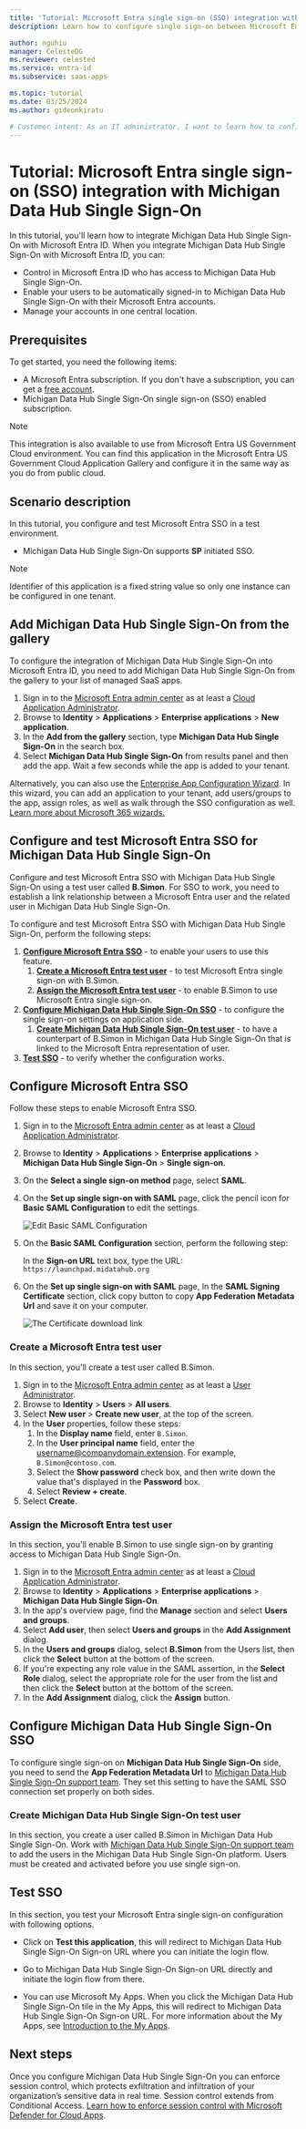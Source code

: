 ```yaml
---
title: 'Tutorial: Microsoft Entra single sign-on (SSO) integration with Michigan Data Hub Single Sign-On'
description: Learn how to configure single sign-on between Microsoft Entra ID and Michigan Data Hub Single Sign-On.

author: nguhiu
manager: CelesteDG
ms.reviewer: celested
ms.service: entra-id
ms.subservice: saas-apps

ms.topic: tutorial
ms.date: 03/25/2024
ms.author: gideonkiratu

# Customer intent: As an IT administrator, I want to learn how to configure single sign-on between Microsoft Entra ID and Michigan Data Hub Single Sign-On so that I can control who has access to Michigan Data Hub Single Sign-On, enable automatic sign-in with Microsoft Entra accounts, and manage my accounts in one central location.
---
```


# Tutorial: Microsoft Entra single sign-on (SSO) integration with Michigan Data Hub Single Sign-On

In this tutorial, you'll learn how to integrate Michigan Data Hub Single Sign-On with Microsoft Entra ID. When you integrate Michigan Data Hub Single Sign-On with Microsoft Entra ID, you can:

* Control in Microsoft Entra ID who has access to Michigan Data Hub Single Sign-On.
* Enable your users to be automatically signed-in to Michigan Data Hub Single Sign-On with their Microsoft Entra accounts.
* Manage your accounts in one central location.

## Prerequisites

To get started, you need the following items:

* A Microsoft Entra subscription. If you don't have a subscription, you can get a [free account](https://azure.microsoft.com/free/).
* Michigan Data Hub Single Sign-On single sign-on (SSO) enabled subscription.

> [!NOTE]
> This integration is also available to use from Microsoft Entra US Government Cloud environment. You can find this application in the Microsoft Entra US Government Cloud Application Gallery and configure it in the same way as you do from public cloud.

## Scenario description

In this tutorial, you configure and test Microsoft Entra SSO in a test environment.

* Michigan Data Hub Single Sign-On supports **SP** initiated SSO.

> [!NOTE]
> Identifier of this application is a fixed string value so only one instance can be configured in one tenant.

## Add Michigan Data Hub Single Sign-On from the gallery

To configure the integration of Michigan Data Hub Single Sign-On into Microsoft Entra ID, you need to add Michigan Data Hub Single Sign-On from the gallery to your list of managed SaaS apps.

1. Sign in to the [Microsoft Entra admin center](https://entra.microsoft.com) as at least a [Cloud Application Administrator](~/identity/role-based-access-control/permissions-reference.md#cloud-application-administrator).
1. Browse to **Identity** > **Applications** > **Enterprise applications** > **New application**.
1. In the **Add from the gallery** section, type **Michigan Data Hub Single Sign-On** in the search box.
1. Select **Michigan Data Hub Single Sign-On** from results panel and then add the app. Wait a few seconds while the app is added to your tenant.

 Alternatively, you can also use the [Enterprise App Configuration Wizard](https://portal.office.com/AdminPortal/home?Q=Docs#/azureadappintegration). In this wizard, you can add an application to your tenant, add users/groups to the app, assign roles, as well as walk through the SSO configuration as well. [Learn more about Microsoft 365 wizards.](/microsoft-365/admin/misc/azure-ad-setup-guides)

<a name='configure-and-test-azure-ad-sso-for-michigan-data-hub-single-sign-on'></a>

## Configure and test Microsoft Entra SSO for Michigan Data Hub Single Sign-On

Configure and test Microsoft Entra SSO with Michigan Data Hub Single Sign-On using a test user called **B.Simon**. For SSO to work, you need to establish a link relationship between a Microsoft Entra user and the related user in Michigan Data Hub Single Sign-On.

To configure and test Microsoft Entra SSO with Michigan Data Hub Single Sign-On, perform the following steps:

1. **[Configure Microsoft Entra SSO](#configure-azure-ad-sso)** - to enable your users to use this feature.
    1. **[Create a Microsoft Entra test user](#create-an-azure-ad-test-user)** - to test Microsoft Entra single sign-on with B.Simon.
    1. **[Assign the Microsoft Entra test user](#assign-the-azure-ad-test-user)** - to enable B.Simon to use Microsoft Entra single sign-on.
1. **[Configure Michigan Data Hub Single Sign-On SSO](#configure-michigan-data-hub-single-sign-on-sso)** - to configure the single sign-on settings on application side.
    1. **[Create Michigan Data Hub Single Sign-On test user](#create-michigan-data-hub-single-sign-on-test-user)** - to have a counterpart of B.Simon in Michigan Data Hub Single Sign-On that is linked to the Microsoft Entra representation of user.
1. **[Test SSO](#test-sso)** - to verify whether the configuration works.

<a name='configure-azure-ad-sso'></a>

## Configure Microsoft Entra SSO

Follow these steps to enable Microsoft Entra SSO.

1. Sign in to the [Microsoft Entra admin center](https://entra.microsoft.com) as at least a [Cloud Application Administrator](~/identity/role-based-access-control/permissions-reference.md#cloud-application-administrator).
1. Browse to **Identity** > **Applications** > **Enterprise applications** > **Michigan Data Hub Single Sign-On** > **Single sign-on**.
1. On the **Select a single sign-on method** page, select **SAML**.
1. On the **Set up single sign-on with SAML** page, click the pencil icon for **Basic SAML Configuration** to edit the settings.

   ![Edit Basic SAML Configuration](common/edit-urls.png)

1. On the **Basic SAML Configuration** section, perform the following step:

    In the **Sign-on URL** text box, type the URL:
    `https://launchpad.midatahub.org`

1. On the **Set up single sign-on with SAML** page, In the **SAML Signing Certificate** section, click copy button to copy **App Federation Metadata Url** and save it on your computer.

	![The Certificate download link](common/copy-metadataurl.png)

<a name='create-an-azure-ad-test-user'></a>

### Create a Microsoft Entra test user

In this section, you'll create a test user called B.Simon.

1. Sign in to the [Microsoft Entra admin center](https://entra.microsoft.com) as at least a [User Administrator](~/identity/role-based-access-control/permissions-reference.md#user-administrator).
1. Browse to **Identity** > **Users** > **All users**.
1. Select **New user** > **Create new user**, at the top of the screen.
1. In the **User** properties, follow these steps:
   1. In the **Display name** field, enter `B.Simon`.  
   1. In the **User principal name** field, enter the username@companydomain.extension. For example, `B.Simon@contoso.com`.
   1. Select the **Show password** check box, and then write down the value that's displayed in the **Password** box.
   1. Select **Review + create**.
1. Select **Create**.

<a name='assign-the-azure-ad-test-user'></a>

### Assign the Microsoft Entra test user

In this section, you'll enable B.Simon to use single sign-on by granting access to Michigan Data Hub Single Sign-On.

1. Sign in to the [Microsoft Entra admin center](https://entra.microsoft.com) as at least a [Cloud Application Administrator](~/identity/role-based-access-control/permissions-reference.md#cloud-application-administrator).
1. Browse to **Identity** > **Applications** > **Enterprise applications** > **Michigan Data Hub Single Sign-On**.
1. In the app's overview page, find the **Manage** section and select **Users and groups**.
1. Select **Add user**, then select **Users and groups** in the **Add Assignment** dialog.
1. In the **Users and groups** dialog, select **B.Simon** from the Users list, then click the **Select** button at the bottom of the screen.
1. If you're expecting any role value in the SAML assertion, in the **Select Role** dialog, select the appropriate role for the user from the list and then click the **Select** button at the bottom of the screen.
1. In the **Add Assignment** dialog, click the **Assign** button.

## Configure Michigan Data Hub Single Sign-On SSO

To configure single sign-on on **Michigan Data Hub Single Sign-On** side, you need to send the **App Federation Metadata Url** to [Michigan Data Hub Single Sign-On support team](mailto:support@midatahub.org). They set this setting to have the SAML SSO connection set properly on both sides.

### Create Michigan Data Hub Single Sign-On test user

In this section, you create a user called B.Simon in Michigan Data Hub Single Sign-On. Work with [Michigan Data Hub Single Sign-On support team](mailto:support@midatahub.org) to add the users in the Michigan Data Hub Single Sign-On platform. Users must be created and activated before you use single sign-on.

## Test SSO 

In this section, you test your Microsoft Entra single sign-on configuration with following options. 

* Click on **Test this application**, this will redirect to Michigan Data Hub Single Sign-On Sign-on URL where you can initiate the login flow. 

* Go to Michigan Data Hub Single Sign-On Sign-on URL directly and initiate the login flow from there.

* You can use Microsoft My Apps. When you click the Michigan Data Hub Single Sign-On tile in the My Apps, this will redirect to Michigan Data Hub Single Sign-On Sign-on URL. For more information about the My Apps, see [Introduction to the My Apps](https://support.microsoft.com/account-billing/sign-in-and-start-apps-from-the-my-apps-portal-2f3b1bae-0e5a-4a86-a33e-876fbd2a4510).

## Next steps

Once you configure Michigan Data Hub Single Sign-On you can enforce session control, which protects exfiltration and infiltration of your organization’s sensitive data in real time. Session control extends from Conditional Access. [Learn how to enforce session control with Microsoft Defender for Cloud Apps](/cloud-app-security/proxy-deployment-aad).
